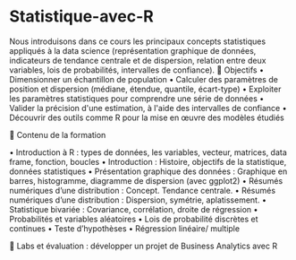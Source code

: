 # Statistique-avec-R

Nous introduisons dans ce cours les principaux concepts statistiques appliqués à la data science (représentation graphique de données, indicateurs de tendance centrale et de dispersion, relation entre deux variables, lois de probabilités, intervalles de confiance).
	Objectifs
•	Dimensionner un échantillon de population
•	Calculer des paramètres de position et dispersion (médiane, étendue, quantile, écart-type)
•	Exploiter les paramètres statistiques pour comprendre une série de données
•	Valider la précision d'une estimation, à l'aide des intervalles de confiance
•	Découvrir des outils comme R pour la mise en œuvre des modèles étudiés
 
	Contenu de la formation

•	Introduction à R : types de données, les variables, vecteur, matrices, data frame, fonction, boucles 
•	Introduction : Histoire, objectifs de la statistique, données statistiques
•	Présentation graphique des données : Graphique en barres, histogramme, diagramme de dispersion (avec ggplot2)
•	Résumés numériques d’une distribution : Concept. Tendance centrale.
•	Résumés numériques d’une distribution : Dispersion, symétrie, aplatissement.
•	Statistique bivariée : Covariance, corrélation, droite de régression
•	Probabilités et variables aléatoires 
•	Lois de probabilité discrètes et continues
•	Teste d’hypothèses 
•	Régression linéaire/ multiple 

	Labs et évaluation : développer un projet de Business Analytics avec R
